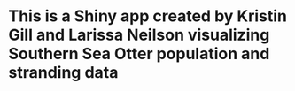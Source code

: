 # This is a Shiny app created by Kristin Gill and Larissa Neilson visualizing Southern Sea Otter population and stranding data
